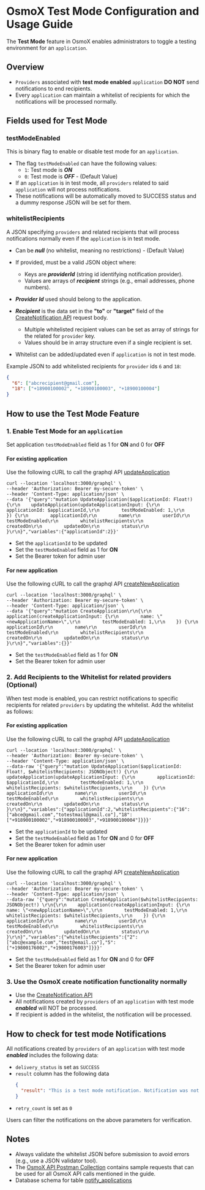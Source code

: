 # OsmoX Test Mode Configuration and Usage Guide

The **Test Mode** feature in OsmoX enables administrators to toggle a testing environment for an `application`.

## Overview

- `Providers` associated with **test mode enabled** `application` **DO NOT** send notifications to end recipients.
- Every `application` can maintain a whitelist of recipients for which the notifications will be processed normally.

## Fields used for Test Mode

### testModeEnabled
This is binary flag to enable or disable test mode for an `application`.

- The flag `testModeEnabled` can have the following values:
  - `1`: Test mode is **_ON_**
  - `0`: Test mode is **_OFF_** - (Default Value)
- If an `application` is in test mode, all `providers` related to said `application` will not process notifications.
- These notifications will be automatically moved to SUCCESS status and a dummy response JSON will be set for them.

### whitelistRecipients
A JSON specifying `providers` and related recipients that will process notifications normally even if the `application` is in test mode.

- Can be **_null_** (no whitelist, meaning no restrictions) - (Default Value)
- If provided, must be a valid JSON object where:
  - Keys are **_providerId_** (string id identifying notification provider).
  - Values are arrays of **_recipient_** strings (e.g., email addresses, phone numbers).

- **_Provider Id_** used should belong to the application.

- **_Recipient_** is the data set in the **"to"** or **"target"** field of the [CreateNotification API](./api-documentation.md#create-notification) request body.
  - Multiple whitelisted recipient values can be set as array of strings for the related for `provider` key.
  - Values should be in array structure even if a single recipient is set.

- Whitelist can be added/updated even if `application` is not in test mode.

Example JSON to add whitelisted recipients for `provider` ids `6` and `18`:
```json
{
  "6": ["abcrecipient@gmail.com"],
  "18": ["+18900100002", "+18900100003", "+18900100004"]
}
```

## How to use the Test Mode Feature

### 1. Enable Test Mode for an `application`

Set application `testModeEnabled` field as 1 for **ON** and 0 for **OFF**

#### For existing application

Use the following cURL to call the graphql API [updateApplication](./api-documentation.md#update-an-application)

```curl
curl --location 'localhost:3000/graphql' \
--header 'Authorization: Bearer my-secure-token' \
--header 'Content-Type: application/json' \
--data '{"query":"mutation UpdateApplication($applicationId: Float!) {\r\n    updateApplication(updateApplicationInput: {\r\n        applicationId: $applicationId,\r\n        testModeEnabled: 1,\r\n    }) {\r\n        applicationId\r\n        name\r\n        userId\r\n        testModeEnabled\r\n        whitelistRecipients\r\n        createdOn\r\n        updatedOn\r\n        status\r\n    }\r\n}","variables":{"applicationId":2}}'
```

- Set the `applicationId` to be updated
- Set the `testModeEnabled` field as 1 for **ON**
- Set the Bearer token for admin user

#### For new application

Use the following cURL to call the graphql API [createNewApplication](./api-documentation.md#create-new-application)

```curl
curl --location 'localhost:3000/graphql' \
--header 'Authorization: Bearer my-secure-token' \
--header 'Content-Type: application/json' \
--data '{"query":"mutation CreateApplication\r\n{\r\n    application(createApplicationInput: {\r\n        name: \"<newApplicationName>\",\r\n        testModeEnabled: 1,\r\n    }) {\r\n        applicationId\r\n        name\r\n        userId\r\n        testModeEnabled\r\n        whitelistRecipients\r\n        createdOn\r\n        updatedOn\r\n        status\r\n    }\r\n}","variables":{}}'
```

- Set the `testModeEnabled` field as 1 for **ON**
- Set the Bearer token for admin user

### 2. Add Recipients to the Whitelist for related providers (Optional)

When test mode is enabled, you can restrict notifications to specific recipients for related `providers` by updating the whitelist. Add the whitelist as follows:

#### For existing application

Use the following cURL to call the graphql API [updateApplication](./api-documentation.md#update-an-application)

```curl
curl --location 'localhost:3000/graphql' \
--header 'Authorization: Bearer my-secure-token' \
--header 'Content-Type: application/json' \
--data-raw '{"query":"mutation UpdateApplication($applicationId: Float!, $whitelistRecipients: JSONObject!) {\r\n    updateApplication(updateApplicationInput: {\r\n        applicationId: $applicationId,\r\n        testModeEnabled: 1,\r\n        whitelistRecipients: $whitelistRecipients,\r\n    }) {\r\n        applicationId\r\n        name\r\n        userId\r\n        testModeEnabled\r\n        whitelistRecipients\r\n        createdOn\r\n        updatedOn\r\n        status\r\n    }\r\n}","variables":{"applicationId":2,"whitelistRecipients":{"16":["abce@gmail.com","totestmail@gmail.co"],"18":["+918900100002","+918900100003","+918900100004"]}}}'
```

- Set the `applicationId` to be updated
- Set the `testModeEnabled` field as 1 for **ON** and 0 for **OFF**
- Set the Bearer token for admin user

#### For new application

Use the following cURL to call the graphql API [createNewApplication](./api-documentation.md#create-new-application)

```curl
curl --location 'localhost:3000/graphql' \
--header 'Authorization: Bearer my-secure-token' \
--header 'Content-Type: application/json' \
--data-raw '{"query":"mutation CreateApplication($whitelistRecipients: JSONObject!) \r\n{\r\n    application(createApplicationInput: {\r\n        name: \"<newApplicationName>\",\r\n        testModeEnabled: 1,\r\n        whitelistRecipients: $whitelistRecipients,\r\n    }) {\r\n        applicationId\r\n        name\r\n        userId\r\n        testModeEnabled\r\n        whitelistRecipients\r\n        createdOn\r\n        updatedOn\r\n        status\r\n    }\r\n}","variables":{"whitelistRecipients":{"2":["abc@example.com","test@email.co"],"5":["+19800176002","+19800176003"]}}}'
```

- Set the `testModeEnabled` field as 1 for **ON** and 0 for **OFF**
- Set the Bearer token for admin user

### 3. Use the OsmoX create notification functionality normally

- Use the [CreateNotification API](./api-documentation.md#create-notification)
- All notifications created by `providers` of an `application` with test mode **_enabled_** will NOT be processed.
- If recipient is added in the whitelist, the notification will be processed.

## How to check for test mode Notifications

All notifications created by `providers` of an `application` with test mode **_enabled_** includes the following data:

- `delivery_status` is set as `SUCCESS`
- `result` column has the following data
  ```json
  {
    "result": "This is a test mode notification. Notification was not delivered to recipient."
  }
  ```
- `retry_count` is set as `0`

Users can filter the notifications on the above parameters for verification.

## Notes
- Always validate the whitelist JSON before submission to avoid errors (e.g., use a JSON validator tool).
- The [OsmoX API Postman Collection](./../OsmoX-API.postman_collection.json) contains sample requests that can be used for all OsmoX API calls mentioned in the guide.
- Database schema for table [notify_applications](./database-design.md#notify_applications)
